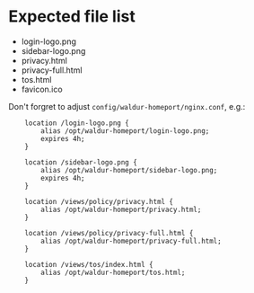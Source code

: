 # Expected file list

- login-logo.png
- sidebar-logo.png
- privacy.html
- privacy-full.html
- tos.html
- favicon.ico

Don't forgret to adjust `config/waldur-homeport/nginx.conf`, e.g.:

```nginx
    location /login-logo.png {
        alias /opt/waldur-homeport/login-logo.png;
        expires 4h;
    }

    location /sidebar-logo.png {
        alias /opt/waldur-homeport/sidebar-logo.png;
        expires 4h;
    }

    location /views/policy/privacy.html {
        alias /opt/waldur-homeport/privacy.html;
    }

    location /views/policy/privacy-full.html {
        alias /opt/waldur-homeport/privacy-full.html;
    }

    location /views/tos/index.html {
        alias /opt/waldur-homeport/tos.html;
    }
```
